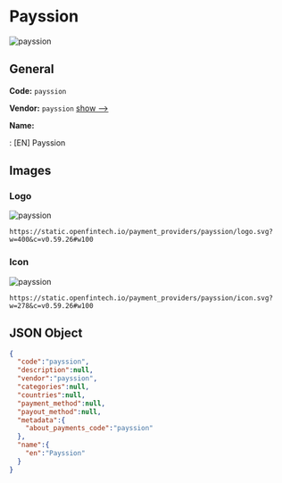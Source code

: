 
# Payssion 
![payssion](https://static.openfintech.io/payment_providers/payssion/logo.svg?w=400&c=v0.59.26#w100)  

## General 
 
**Code:** `payssion` 
 
**Vendor:** `payssion` [show -->](/vendors/payssion/) 
 
**Name:** 
 
:	[EN] Payssion 
 

## Images 

### Logo 
 
![payssion](https://static.openfintech.io/payment_providers/payssion/logo.svg?w=400&c=v0.59.26#w100)  

```
https://static.openfintech.io/payment_providers/payssion/logo.svg?w=400&c=v0.59.26#w100
```  

### Icon 
 
![payssion](https://static.openfintech.io/payment_providers/payssion/icon.svg?w=278&c=v0.59.26#w100)  

```
https://static.openfintech.io/payment_providers/payssion/icon.svg?w=278&c=v0.59.26#w100
```  

## JSON Object 

```json
{
  "code":"payssion",
  "description":null,
  "vendor":"payssion",
  "categories":null,
  "countries":null,
  "payment_method":null,
  "payout_method":null,
  "metadata":{
    "about_payments_code":"payssion"
  },
  "name":{
    "en":"Payssion"
  }
}
```  
